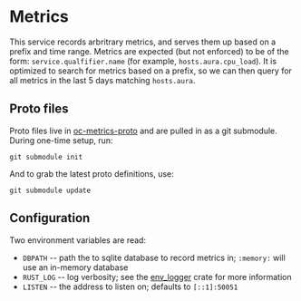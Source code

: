 # Metrics

This service records arbritrary metrics, and serves them up based on a prefix and time range.
Metrics are expected (but not enforced) to be of the form: `service.qualfifier.name` (for example,
`hosts.aura.cpu_load`). It is optimized to search for metrics based on a prefix, so we can
then query for all metrics in the last 5 days matching `hosts.aura`.

## Proto files

Proto files live in [oc-metrics-proto] and are pulled in as a git submodule. During one-time
setup, run:

```
git submodule init
```

And to grab the latest proto definitions, use:

```
git submodule update
```

[oc-metrics-proto]: https://git/overcodes/oc-metrics-proto 

## Configuration

Two environment variables are read:

- `DBPATH` -- path the to sqlite database to record metrics in; `:memory:` will use an in-memory database
- `RUST_LOG` -- log verbosity; see the [env_logger] crate for more information
- `LISTEN` -- the address to listen on; defaults to `[::1]:50051`

[env_logger]: https://crates.io/crates/env_logger
